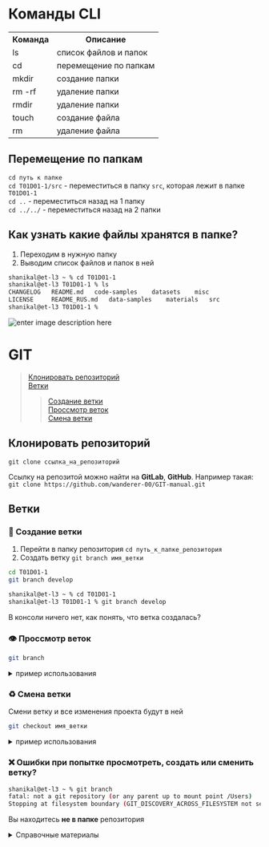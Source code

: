 # Команды CLI
<table>
    <tr>
        <th>Команда</th>
        <th>Описание</th>
    </tr>
    <tr>
        <td>ls</td>
        <td>список файлов и папок</td>
    </tr>
    <tr>
        <td>cd</td>
        <td>перемещение по папкам</td>
    </tr>
    <tr>
        <td>mkdir</td>
        <td>создание папки</td>
    </tr>
    <tr>
        <td>rm -rf</td>
        <td>удаление папки</td>
    </tr>
    <tr>
        <td>rmdir</td>
        <td>удаление папки</td>
    </tr>
    <tr>
        <td>touch</td>
        <td>создание файла</td>
    </tr>
    <tr>
        <td>rm</td>
        <td>удаление файла</td>
    </tr>
</table>

## Перемещение по папкам 
`cd путь к папке`<br>
`cd T01D01-1/src` - переместиться в папку `src`, которая лежит в папке `T01D01-1`<br>
`cd ..` - переместиться назад на 1 папку<br>
`cd ../../` - переместиться назад на 2 папки<br>

## Как узнать какие файлы хранятся в папке?
 1. Переходим в нужную папку
 2. Выводим список файлов и папок в ней

```bash
shanikal@et-l3 ~ % cd T01D01-1         
shanikal@et-l3 T01D01-1 % ls
CHANGELOG	README.md	code-samples	datasets	misc
LICENSE		README_RUS.md	data-samples	materials	src
shanikal@et-l3 T01D01-1 %
```

![enter image description here](https://macmaniac.ru/content/uploads/ls.jpg)

# GIT
> <a href="#clone-rep">Клонировать репозиторий</a><br>
> <a href="#branch">Ветки</a>
>> <a href="#branch-creating">Создание ветки</a><br>
>> <a href="branch-watch">Проссмотр веток</a><br>
>> <a href="#">Смена ветки</a><br>
<a href="#"></a>
<a href="#"></a>
<a href="#"></a>
<a href="#"></a>
<a href="#"></a>

## <a id="clone-rep">Клонировать репозиторий</a>
`git clone ссылка_на_репозиторий`

Ссылку на репозитой можно найти на **GitLab**, **GitHub**. Например такая:<br>
`git clone https://github.com/wanderer-00/GIT-manual.git`

## <a id="branch">Ветки</a>
### <a id="branch-creating">🧩 Создание ветки</a>
1. Перейти в папку репозитория `cd путь_к_папке_репозитория`
2. Создать ветку `git branch имя_ветки`

```bash
cd T01D01-1
git branch develop
```
```bash
shanikal@et-l3 ~ % cd T01D01-1 
shanikal@et-l3 T01D01-1 % git branch develop
```
В консоли ничего нет, как понять, что ветка создалась?
### 👁️ Проссмотр веток
```bash
git branch
```

<details>
  <summary>пример использования</summary>

```bash
shanikal@et-l3 T01D01-1 % git branch
  develop
* master
```
В репозитории 2 ветки: `develop` и `master`<br>
При этом главной выбрана ветка `master` (отмечена звездочкой)
</details>

### ♻️ Смена ветки
Смени ветку и все изменения проекта будут в ней
```bash
git checkout имя_ветки
```
<details>
  <summary>пример использования</summary>
 
```bash
shanikal@et-l3 T01D01-1 % git checkout develop
M	src/ai_door_management_module.sh
M	src/ai_initial_module.sh
M	src/ai_module_2.sh
M	src/important_data_for_ai_module_2.txt
Switched to branch 'develop'
shanikal@et-l3 T01D01-1 % git branch
* develop
  master
```
</details>

### &#10060; Ошибки при попытке просмотреть, создать или сменить ветку?
```bash
shanikal@et-l3 ~ % git branch
fatal: not a git repository (or any parent up to mount point /Users)
Stopping at filesystem boundary (GIT_DISCOVERY_ACROSS_FILESYSTEM not set).
```
Вы находитесь <b>не в папке</b> репозитория

<details>
  <summary>Справочные материалы</summary>
<a href='https://gist.github.com/Jekins/2bf2d0638163f1294637'>Инструкция по MarkDown</a>
</details>
